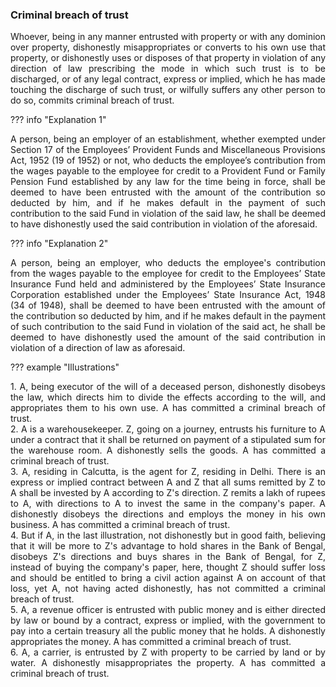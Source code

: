 ### Criminal breach of trust
<div style="text-align: justify">

Whoever, being in any manner entrusted with property or with any dominion over property, dishonestly misappropriates or converts to his own use that property, or dishonestly uses or disposes of that property in violation of any direction of law prescribing the mode in which such trust is to be discharged, or of any legal contract, express or implied, which he has made touching the discharge of such trust, or wilfully suffers any other person to do so, commits criminal breach of trust.

</div>

??? info "Explanation 1"
    <div style="text-align: justify"> A person, being an employer of an establishment, whether exempted under Section 17 of the Employees’ Provident Funds and Miscellaneous Provisions Act, 1952 (19 of 1952) or not, who deducts the employee’s contribution from the wages payable to the employee for credit to a Provident Fund or Family Pension Fund established by any law for the time being in force, shall be deemed to have been entrusted with the amount of the contribution so deducted by him, and if he makes default in the payment of such contribution to the said Fund in violation of the said law, he shall be deemed to have dishonestly used the said contribution in violation of the aforesaid.

??? info "Explanation 2"
    <div style="text-align: justify"> A person, being an employer, who deducts the employee's contribution from the wages payable to the employee for credit to the Employees’ State Insurance Fund held and administered by the Employees’ State Insurance Corporation established under the Employees’ State Insurance Act, 1948 (34 of 1948), shall be deemed to have been entrusted with the amount of the contribution so deducted by him, and if he makes default in the payment of such contribution to the said Fund in violation of the said act, he shall be deemed to have dishonestly used the amount of the said contribution in violation of a direction of law as aforesaid.

??? example "Illustrations"
    <div style="text-align: justify"> 1. A, being executor of the will of a deceased person, dishonestly disobeys the law, which directs him to divide the effects according to the will, and appropriates them to his own use. A has committed a criminal breach of trust.
    <div style="text-align: justify"> 2. A is a warehousekeeper. Z, going on a journey, entrusts his furniture to A under a contract that it shall be returned on payment of a stipulated sum for the warehouse room. A dishonestly sells the goods. A has committed a criminal breach of trust.
    <div style="text-align: justify"> 3. A, residing in Calcutta, is the agent for Z, residing in Delhi. There is an express or implied contract between A and Z that all sums remitted by Z to A shall be invested by A according to Z's direction. Z remits a lakh of rupees to A, with directions to A to invest the same in the company's paper. A dishonestly disobeys the directions and employs the money in his own business. A has committed a criminal breach of trust.
    <div style="text-align: justify"> 4. But if A, in the last illustration, not dishonestly but in good faith, believing that it will be more to Z's advantage to hold shares in the Bank of Bengal, disobeys Z's directions and buys shares in the Bank of Bengal, for Z, instead of buying the company's paper, here, thought Z should suffer loss and should be entitled to bring a civil action against A on account of that loss, yet A, not having acted dishonestly, has not committed a criminal breach of trust.
    <div style="text-align: justify"> 5. A, a revenue officer is entrusted with public money and is either directed by law or bound by a contract, express or implied, with the government to pay into a certain treasury all the public money that he holds. A dishonestly appropriates the money. A has committed a criminal breach of trust.
    <div style="text-align: justify"> 6. A, a carrier, is entrusted by Z with property to be carried by land or by water. A dishonestly misappropriates the property. A has committed a criminal breach of trust.

